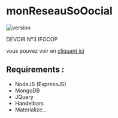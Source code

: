 # monReseauSoOocial
![version](https://img.shields.io/badge/version-1.0.0-blue.svg)

DEVOIR N°3 IFOCOP

vous pouvez voir en <a href="https://damp-bastion-78494.herokuapp.com/" target="_blank">cliquant ici</a> 

## Requirements :
  
* NodeJS (ExpressJS)
* MongoDB
* JQuery
* Handelbars
* Materialize...
